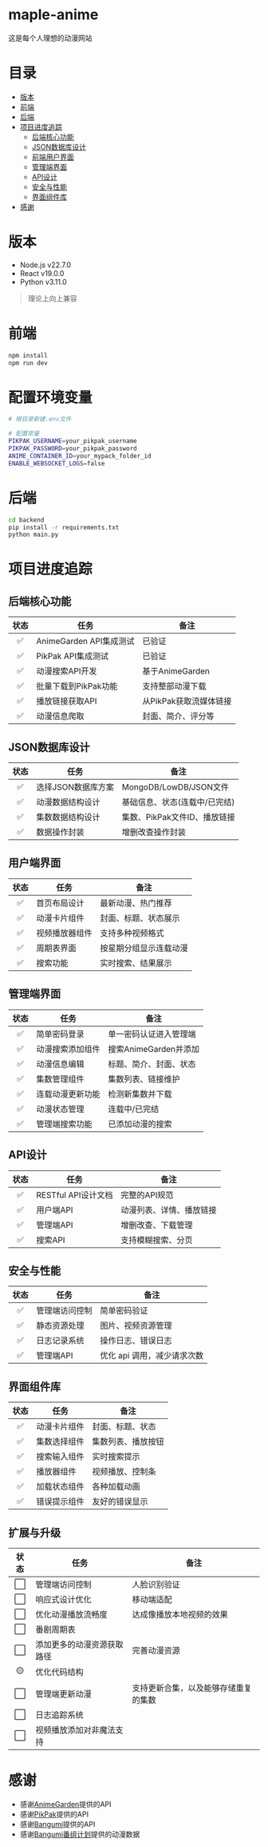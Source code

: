# maple-anime

这是每个人理想的动漫网站

# 目录

- [版本](#版本)
- [前端](#前端)
- [后端](#后端)
- [项目进度追踪](#项目进度追踪)
  - [后端核心功能](#后端核心功能)
  - [JSON数据库设计](#JSON数据库设计)
  - [前端用户界面](#前端用户界面)
  - [管理端界面](#管理端界面)
  - [API设计](#API设计)
  - [安全与性能](#安全与性能)
  - [界面组件库](#界面组件库)
- [感谢](#感谢)

# 版本

- Node.js v22.7.0
- React v19.0.0
- Python v3.11.0

> 理论上向上兼容

# 前端

```bash
npm install
npm run dev
```

# 配置环境变量

```bash
# 根目录新建.env文件

# 配置常量
PIKPAK_USERNAME=your_pikpak_username
PIKPAK_PASSWORD=your_pikpak_password
ANIME_CONTAINER_ID=your_mypack_folder_id
ENABLE_WEBSOCKET_LOGS=false
```


# 后端

```bash
cd backend
pip install -r requirements.txt
python main.py
```

# 项目进度追踪

## 后端核心功能
| 状态 | 任务 |  备注 |
|:---:|---|---|
| ✅ | AnimeGarden API集成测试 |  已验证 |
| ✅ | PikPak API集成测试 |  已验证 |
| ✅ | 动漫搜索API开发 |  基于AnimeGarden |
| ✅ | 批量下载到PikPak功能 |  支持整部动漫下载 |
| ✅ | 播放链接获取API |  从PikPak获取流媒体链接 |
| ✅ | 动漫信息爬取 |  封面、简介、评分等 |

## JSON数据库设计
| 状态 | 任务 |  备注 |
|:---:|---|---|
| ✅ | 选择JSON数据库方案 |  MongoDB/LowDB/JSON文件 |
| ✅ | 动漫数据结构设计 |  基础信息、状态(连载中/已完结) |
| ✅ | 集数数据结构设计 |  集数、PikPak文件ID、播放链接 |
| ✅ | 数据操作封装 |  增删改查操作封装 |

## 用户端界面
| 状态 | 任务 |  备注 |
|:---:|---|---|
| ✅ | 首页布局设计 |  最新动漫、热门推荐 |
| ✅ | 动漫卡片组件 |  封面、标题、状态展示 |
| ✅ | 视频播放器组件 |  支持多种视频格式 |
| ✅ | 周期表界面 |  按星期分组显示连载动漫 |
| ✅ | 搜索功能 |  实时搜索、结果展示 |

## 管理端界面
| 状态 | 任务 |  备注 |
|:---:|---|---|
| ✅ | 简单密码登录 |  单一密码认证进入管理端 |
| ✅ | 动漫搜索添加组件 |  搜索AnimeGarden并添加 |
| ✅ | 动漫信息编辑 |  标题、简介、封面、状态 |
| ✅ | 集数管理组件 |  集数列表、链接维护 |
| ✅ | 连载动漫更新功能 |  检测新集数并下载 |
| ✅ | 动漫状态管理 |  连载中/已完结 |
| ✅ | 管理端搜索功能 |  已添加动漫的搜索 |

## API设计
| 状态 | 任务 |  备注 |
|:---:|---|---|
| ✅ | RESTful API设计文档 |  完整的API规范 |
| ✅ | 用户端API |  动漫列表、详情、播放链接 |
| ✅ | 管理端API |  增删改查、下载管理 |
| ✅ | 搜索API |  支持模糊搜索、分页 |

## 安全与性能
| 状态 | 任务 |  备注 |
|:---:|---|---|
| ✅ | 管理端访问控制 |  简单密码验证 |
| ✅ | 静态资源处理 |  图片、视频资源管理 |
| ✅ | 日志记录系统 |  操作日志、错误日志 |
| ✅ | 管理端API |  优化 api 调用，减少请求次数 |

## 界面组件库
| 状态 | 任务 |  备注 |
|:---:|---|---|
| ✅ | 动漫卡片组件 |  封面、标题、状态 |
| ✅ | 集数选择组件 |  集数列表、播放按钮 |
| ✅ | 搜索输入组件 |  实时搜索提示 |
| ✅ | 播放器组件 |  视频播放、控制条 |
| ✅ | 加载状态组件 |  各种加载动画 |
| ✅ | 错误提示组件 |  友好的错误显示 |

## 扩展与升级
| 状态 | 任务 |  备注 |
|:---:|---|---|
| ⬜ | 管理端访问控制 |  人脸识别验证 |
| ⬜ | 响应式设计优化 |  移动端适配 |
| ⬜ | 优化动漫播放流畅度 | 达成像播放本地视频的效果  |
| ⬜ | 番剧周期表 |   |
| ⬜ | 添加更多的动漫资源获取路径 | 完善动漫资源  |
| 🟡 | 优化代码结构 |   |
| ⬜ | 管理端更新动漫 | 支持更新合集，以及能够存储重复的集数 |
| ⬜ | 日志追踪系统 |  |
| ⬜ | 视频播放添加对非魔法支持 |  |

# 感谢

- 感谢[AnimeGarden](https://github.com/yjl9903/AnimeGarden)提供的API
- 感谢[PikPak](https://github.com/Quan666/PikPakAPI)提供的API
- 感谢[Bangumi](https://github.com/bangumi/api)提供的API
- 感谢[Bangumi番组计划](https://github.com/bangumi/server)提供的动漫数据